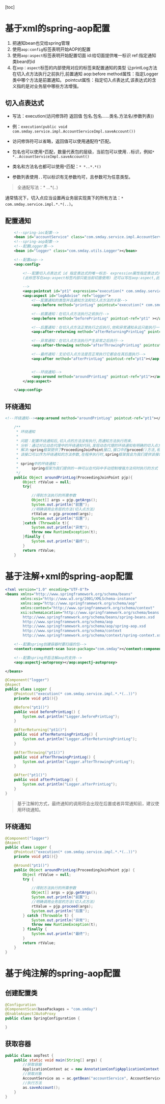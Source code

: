 [toc]

# 基于xml的spring-aop配置

1. 把通知bean也交给spring管理
2. 使用`aop:config`标签表明开始AOP的配置
3. 使用`aop:aspect`标签表明开始配置切面
    id:给切面提供唯一标识
    ref:指定通知类bean的id
4. 在`aop：aspect`标签的内部使用对应的标签来配置通知的类型
    让printLog方法在切入点方法执行之前执行,前置通知   aop:before
        method属性：指定Logger类中哪个方法是前置通知。
        pointcut属性：指定切入点表达式,该表达式的含义指的是对业务层中哪些方法增强。

## 切入点表达式

- 写法：execution(访问修饰符 返回值 包名.包名……类名.方法名(参数列表))
- 例：`execution(public void com.smday.service.impl.AccountServiceImpl.saveAccount())`

- 访问修饰符可以省略，返回值可以使用通配符*匹配。
- 包名也可以使用`*`匹配，数量代表包的层级，当前包可以使用`..`标识，例如`* *..AccountServiceImpl.saveAccount()`
- 类名和方法名也都可以使用`*`匹配：`* *..*.*()`

- 参数列表使用`..`可以标识有无参数均可，且参数可为任意类型。

> 全通配写法：* *..*.*(..)

通常情况下，切入点应当设置再业务层实现类下的所有方法：`* com.smday.service.impl.*.*(..)`。

## 配置通知

```xml
	<!--spring-ioc配置-->
    <bean id="accountService" class="com.smday.service.impl.AccountServiceImpl"></bean>
    <!--spring-aop配置-->
    <!--配置Logger类-->
    <bean id="logger" class="com.smday.utils.Logger"></bean>

    <!--配置aop-->
    <aop:config>

        <!--配置切入点表达式 id 指定表达式的唯一标志- expression属性指定表达式内容
        (此标签写在aop:aspect标签内部只能当前切面使用) 还可以写在aop:aspect,此时所有切面可用

        -->
        <aop:pointcut id="pt1" expression="execution(* com.smday.service.impl.*.*(..))"></aop:pointcut>
        <aop:aspect id="logAdvise" ref="logger">
            <!--配置通知的类型并且通知方法和切入点方法的关联-->
            <aop:before method="printLog" pointcut="execution(* com.smday.service.impl.*.*(..))"></aop:before>

            <!--前置通知：在切入点方法执行之前执行-->
            <aop:before method="beforePrintLog" pointcut-ref="pt1" ></aop:before>

            <!--后置通知：在切入点方法正常执行之后执行,他和异常通知永远只能执行一个-->
            <aop:after-returning method="afterReturningPrintLog" pointcut-ref="pt1" ></aop:after-returning>

            <!--异常通知：在切入点方法执行产生异常之后执行-->
            <aop:after-throwing method="afterThrowingPrintLog" pointcut-ref="pt1"></aop:after-throwing>

            <!--最终通知：无论切入点方法是否正常执行它都会在其后面执行-->
            <aop:after method="afterPrintLog" pointcut-ref="pt1"></aop:after>


            <!--环绕通知-->
            <aop:around method="aroundPrintLog" pointcut-ref="pt1"></aop:around>
        </aop:aspect>

    </aop:config>
```

## 环绕通知

```xml
<!--环绕通知--><aop:around method="aroundPrintLog" pointcut-ref="pt1"></aop:around>
```

```java
    /**
     * 环绕通知
     *
     * 问题：配置环绕通知后,切入点的方法没有执行,而通知方法执行而来.
     * 分析：通过对比动态代理中的环绕通知代码,发现动态代理的环绕通知有明确的切入点方法调用,而我们代码中没有.
     * 解决:spring框架提供了ProceedingJoinPoint接口,接口中的proceed()方法,相当于明确调用切入点方法.
     * 该接口可以作为环绕通知的方法参数,在程序执行时,spring框架我会为我们提供该接口的实现类供我们调用
     *
     * spring中的环绕通知：
     *      spring框架为我们提供的一种可以在代码中手动控制增强方法何时执行的方式
     */
    public Object aroundPrintLog(ProceedingJoinPoint pjp){
        Object rtValue = null;
        try{

            //得到方法执行的所需参数
            Object[] args = pjp.getArgs();
            System.out.println("前置");
            //明确调用业务层的方法(切入点方法)
            rtValue = pjp.proceed(args);
            System.out.println("后置");
        }catch (Throwable t){
            System.out.println("异常");
            throw new RuntimeException(t);
        }finally {
            System.out.println("最终");
        }
        return rtValue;
    }
```

# 基于注解+xml的spring-aop配置

```xml
<?xml version="1.0" encoding="UTF-8"?>
<beans xmlns="http://www.springframework.org/schema/beans"
       xmlns:xsi="http://www.w3.org/2001/XMLSchema-instance"
       xmlns:aop="http://www.springframework.org/schema/aop"
       xmlns:context="http://www.springframework.org/schema/context"
       xsi:schemaLocation="http://www.springframework.org/schema/beans
        http://www.springframework.org/schema/beans/spring-beans.xsd
        http://www.springframework.org/schema/aop
        http://www.springframework.org/schema/aop/spring-aop.xsd
        http://www.springframework.org/schema/context
        http://www.springframework.org/schema/context/spring-context.xsd">

    <!--配置spring创建容器时要扫描的包-->
    <context:component-scan base-package="com.smday"></context:component-scan>

    <!--配置spring开启注解aop的支持-->
    <aop:aspectj-autoproxy></aop:aspectj-autoproxy>

</beans>
```

```java
@Component("logger")
@Aspect
public class Logger {
    @Pointcut("execution(* com.smday.service.impl.*.*(..))")
    private void pt1(){}

    @Before("pt1()")
    public void beforePrintLog() {
        System.out.println("Logger.beforePrintLog");
    }

    @AfterReturning("pt1()")
    public void afterReturningPrintLog() {
        System.out.println("Logger.afterReturningPrintLog");
    }

    @AfterThrowing("pt1()")
    public void afterThrowingPrintLog() {
        System.out.println("Logger.afterThrowingPrintLog");
    }

    @After("pt1()")
    public void afterPrintLog() {
        System.out.println("Logger.afterPrintLog");
    }
}
```

> 基于注解的方式，最终通知的调用将会出现在后置或者异常通知前，建议使用环绕通知。

## 环绕通知

```java
@Component("logger")
@Aspect
public class Logger {
    @Pointcut("execution(* com.smday.service.impl.*.*(..))")
    private void pt1(){}

    @Around("pt1()")
    public Object aroundPrintLog(ProceedingJoinPoint pjp) {
        Object rtValue = null;
        try {

            //得到方法执行的所需参数
            Object[] args = pjp.getArgs();
            System.out.println("前置");
            //明确调用业务层的方法(切入点方法)
            rtValue = pjp.proceed(args);
            System.out.println("后置");
        } catch (Throwable t) {
            System.out.println("异常");
            throw new RuntimeException(t);
        } finally {
            System.out.println("最终");
        }
        return rtValue;
    }
}
```

# 基于纯注解的spring-aop配置

## 创建配置类

```java
@Configuration
@ComponentScan(basePackages = "com.smday")
@EnableAspectJAutoProxy
public class SpringConfiguration {

}
```

## 获取容器

```java
public class aopTest {
    public static void main(String[] args) {
        //获取容器
        ApplicationContext ac = new AnnotationConfigApplicationContext(SpringConfiguration.class);
        //获取对象
        AccountService as = ac.getBean("accountService", AccountService.class);
        //执行方法
        as.saveAccount();
    }
}
```

